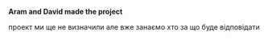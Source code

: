 **Aram and David made the project**

проект ми ще не визначили але вже занаємо хто за що буде відповідати
